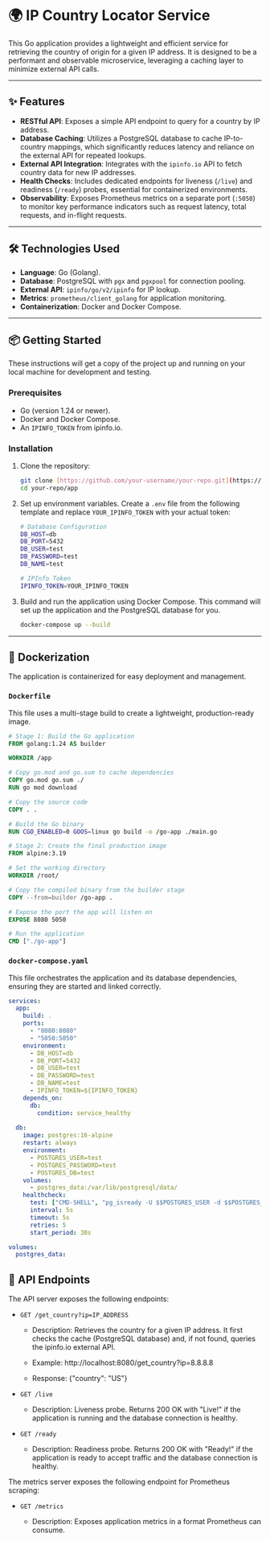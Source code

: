 # 🌍 IP Country Locator Service

This Go application provides a lightweight and efficient service for retrieving the country of origin for a given IP address. It is designed to be a performant and observable microservice, leveraging a caching layer to minimize external API calls.

---

## ✨ Features

* **RESTful API**: Exposes a simple API endpoint to query for a country by IP address.
* **Database Caching**: Utilizes a PostgreSQL database to cache IP-to-country mappings, which significantly reduces latency and reliance on the external API for repeated lookups.
* **External API Integration**: Integrates with the `ipinfo.io` API to fetch country data for new IP addresses.
* **Health Checks**: Includes dedicated endpoints for liveness (`/live`) and readiness (`/ready`) probes, essential for containerized environments.
* **Observability**: Exposes Prometheus metrics on a separate port (`:5050`) to monitor key performance indicators such as request latency, total requests, and in-flight requests.

---

## 🛠️ Technologies Used

* **Language**: Go (Golang).
* **Database**: PostgreSQL with `pgx` and `pgxpool` for connection pooling.
* **External API**: `ipinfo/go/v2/ipinfo` for IP lookup.
* **Metrics**: `prometheus/client_golang` for application monitoring.
* **Containerization**: Docker and Docker Compose.

---

## 📦 Getting Started

These instructions will get a copy of the project up and running on your local machine for development and testing.

### Prerequisites

* Go (version 1.24 or newer).
* Docker and Docker Compose.
* An `IPINFO_TOKEN` from ipinfo.io.

### Installation

1.  Clone the repository:
    ```bash
    git clone [https://github.com/your-username/your-repo.git](https://github.com/your-username/your-repo.git)
    cd your-repo/app
    ```
2.  Set up environment variables. Create a `.env` file from the following template and replace `YOUR_IPINFO_TOKEN` with your actual token:
    ```bash
    # Database Configuration
    DB_HOST=db
    DB_PORT=5432
    DB_USER=test
    DB_PASSWORD=test
    DB_NAME=test

    # IPInfo Token
    IPINFO_TOKEN=YOUR_IPINFO_TOKEN
    ```
3.  Build and run the application using Docker Compose. This command will set up the application and the PostgreSQL database for you.

    ```bash
    docker-compose up --build
    ```

---

## 🐳 Dockerization

The application is containerized for easy deployment and management.

### `Dockerfile`

This file uses a multi-stage build to create a lightweight, production-ready image.

```dockerfile
# Stage 1: Build the Go application
FROM golang:1.24 AS builder

WORKDIR /app

# Copy go.mod and go.sum to cache dependencies
COPY go.mod go.sum ./
RUN go mod download

# Copy the source code
COPY . .

# Build the Go binary
RUN CGO_ENABLED=0 GOOS=linux go build -o /go-app ./main.go

# Stage 2: Create the final production image
FROM alpine:3.19

# Set the working directory
WORKDIR /root/

# Copy the compiled binary from the builder stage
COPY --from=builder /go-app .

# Expose the port the app will listen on
EXPOSE 8080 5050

# Run the application
CMD ["./go-app"]
```

### `docker-compose.yaml`

This file orchestrates the application and its database dependencies, ensuring they are started and linked correctly.

```yaml
services:
  app:
    build: .
    ports:
      - "8080:8080"
      - "5050:5050"
    environment:
      - DB_HOST=db
      - DB_PORT=5432
      - DB_USER=test
      - DB_PASSWORD=test
      - DB_NAME=test
      - IPINFO_TOKEN=${IPINFO_TOKEN}
    depends_on:
      db:
        condition: service_healthy
  
  db:
    image: postgres:16-alpine
    restart: always
    environment:
      - POSTGRES_USER=test
      - POSTGRES_PASSWORD=test
      - POSTGRES_DB=test
    volumes:
      - postgres_data:/var/lib/postgresql/data/
    healthcheck:
      test: ["CMD-SHELL", "pg_isready -U $$POSTGRES_USER -d $$POSTGRES_DB"]
      interval: 5s
      timeout: 5s
      retries: 5
      start_period: 30s

volumes:
  postgres_data:
```

## 🧪 API Endpoints

The API server exposes the following endpoints:

* `GET /get_country?ip=IP_ADDRESS`

  * Description: Retrieves the country for a given IP address. It first checks the cache (PostgreSQL database) and, if not found, queries the ipinfo.io external API.

  * Example: http://localhost:8080/get_country?ip=8.8.8.8

  * Response: {"country": "US"}

* `GET /live`

  * Description: Liveness probe. Returns 200 OK with "Live!" if the application is running and the database connection is healthy.

* `GET /ready`

  * Description: Readiness probe. Returns 200 OK with "Ready!" if the application is ready to accept traffic and the database connection is healthy.

The metrics server exposes the following endpoint for Prometheus scraping:

* `GET /metrics`

  * Description: Exposes application metrics in a format Prometheus can consume.

